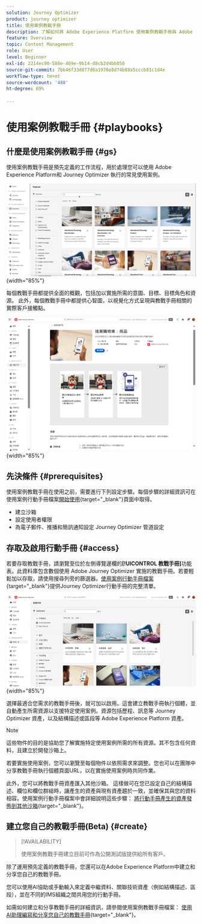 ```yaml
---
solution: Journey Optimizer
product: journey optimizer
title: 使用案例教戰手冊
description: 了解如何將 Adobe Experience Platform 使用案例教戰手冊與 Adobe Journeys Optimizer 搭配使用。
feature: Overview
topic: Content Management
role: User
level: Beginner
exl-id: 2214ec90-580e-469e-9b14-d8cb2d4bb050
source-git-commit: 7bb46f33d877d0a1976e8d74b88a5cccb81c1d4e
workflow-type: tm+mt
source-wordcount: '488'
ht-degree: 69%

---
```


# 使用案例教戰手冊 {#playbooks}

## 什麼是使用案例教戰手冊 {#gs}

使用案例教戰手冊是預先定義的工作流程，用於處理您可以使用 Adobe Experience Platform和 Journey Optimizer 執行的常見使用案例。

![顯示使用案例教戰手冊的動態影像](../rn/assets/do-not-localize/playbooks.gif){width="85%"}

每個教戰手冊都提供全面的概觀，包括加以實施所需的意圖、目標、目標角色和資源。 此外，每個教戰手冊中都提供心智圖，以視覺化方式呈現與教戰手冊相關的實際客戶接觸點。

![顯示在探索教戰手冊檢視中的放棄購物車教戰手冊](assets/playbooks-detail.png){width="85%"}

## 先決條件 {#prerequisites}

使用案例教戰手冊在使用之前，需要進行下列設定步驟。每個步驟的詳細資訊可在使用案例行動手冊檔案[開始使用](https://experienceleague.adobe.com/docs/experience-platform/use-case-playbooks/playbooks/get-started.html?lang=zh-Hant){target="_blank"}頁面中取得。

* 建立沙箱
* 設定使用者權限
* 為電子郵件、推播和簡訊通知設定 Journey Optimizer 管道設定

## 存取及啟用行動手冊 {#access}

若要存取教戰手冊，請瀏覽至位於左側導覽邊欄的&#x200B;**[!UICONTROL 教戰手冊]**&#x200B;功能表。此資料庫包含數個使用 Adobe Journey Optimizer 實施的教戰手冊。若要輕鬆加以存取，請使用搜尋列旁的篩選器。[使用案例行動手冊檔案](https://experienceleague.adobe.com/docs/experience-platform/use-case-playbooks/playbooks/playbooks-list.html?lang=zh-Hant){target="_blank"}提供Journey Optimizer行動手冊的完整清單。

![教戰手冊清單與處於開啟的篩選器窗格](assets/playbooks-filter.png){width="85%"}

選擇最適合您需求的教戰手冊後，就可加以啟用。這會建立教戰手冊執行個體，並自動產生所需資源以支援特定使用案例。資源包括歷程、訊息等 Journey Optimizer 資產，以及結構描述或區段等 Adobe Experience Platform 資產。

>[!NOTE]
>
>這些物件的目的是協助您了解實施特定使用案例所需的所有資源。其不包含任何資料，且建立於開發沙箱上。

若要實施使用案例，您可以瀏覽至每個物件以依照需求來調整。您也可以在團隊中分享教戰手冊執行個體頁面URL，以在實施使用案例時共同作業。

此外，您可以將教戰手冊資產匯入其他沙箱。 這樣做可在您已設定自己的結構描述、欄位和欄位群組時，讓產生的資產與現有資產趨於一致，並確保其與您的資料相容。使用案例行動手冊檔案中會詳細說明這些步驟： [將行動手冊產生的資產發佈到其他沙箱](https://experienceleague.adobe.com/docs/experience-platform/use-case-playbooks/playbooks/data-awareness.html?lang=zh-Hant){target="_blank"}。

## 建立您自己的教戰手冊(Beta) {#create}

>[!AVAILABILITY]
>
>使用案例教戰手冊建立目前可作為公開測試版提供給所有客戶。

除了運用預先定義的教戰手冊，您還可以在Adobe Experience Platform中建立和分享您自己的教戰手冊。

您可以使用AI協助或手動輸入來定義中繼資料、關聯技術資產（例如結構描述、區段），並在不同的IMS組織之間共用您的行動手冊。

如需如何建立和分享教戰手冊的詳細資訊，請參閱使用案例教戰手冊檔案： [使用AI助理編寫和分享您自己的教戰手冊](https://experienceleague.adobe.com/docs/experience-platform/use-case-playbooks/playbooks/author.html?lang=zh-Hant#sharing-playbooks-sandboxes){target="_blank"}。
